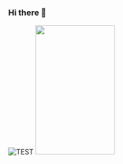 ### Hi there 👋

<!--
**1624144457/1624144457** is a ✨ _special_ ✨ repository because its `README.md` (this file) appears on your GitHub profile.

Here are some ideas to get you started:

- 🔭 I’m currently working on ...
- 🌱 I’m currently learning ...
- 👯 I’m looking to collaborate on ...
- 🤔 I’m looking for help with ...
- 💬 Ask me about ...
- 📫 How to reach me: ...
- 😄 Pronouns: ...
- ⚡ Fun fact: ...
-->
![TEST](https://image-generator.staging.aspecta.id/profile-share-images/generate?env=staging&username=hongying90&image_name=profile-interests&w=322&h=524&dpr=2)
<a href="https://staging.aspecta.id/u/hongying90" target="_blank"><img src="https://image-generator.staging.aspecta.id/profile-share-images/generate?env=staging&username=hongying90&image_name=profile-interests&w=322&h=524&dpr=2" width="161" height="262" /></a>
